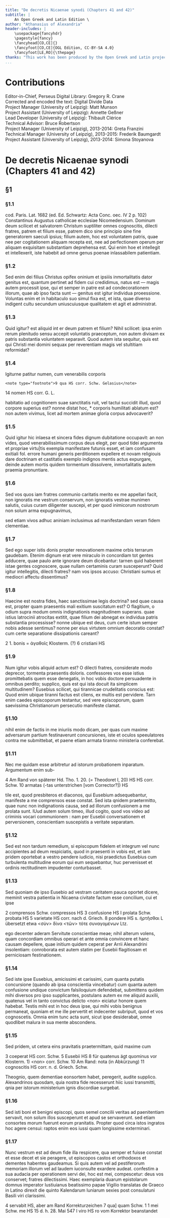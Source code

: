 ```yaml
---
title: "De decretis Nicaenae synodi (Chapters 41 and 42)"
subtitle: |
	An Open Greek and Latin Edition \ 
author: "Athanasius of Alexandria"
header-includes: | 
	\usepackage{fancyhdr}
	\pagestyle{fancy}
	\fancyhead[CO,CE]{}
	\fancyfoot[CO,CE]{OGL Edition, CC-BY-SA 4.0}
	\fancyfoot[LE,RO]{\thepage}
thanks: "This work has been produced by the Open Greek and Latin project through the help of volunteers. See contributions for details."
...
```


# Contributions  

Editor-in-Chief, Perseus Digital Library: Gregory R. Crane  
 Corrected and encoded the text: Digital Divide Data  
 Project Manager (University of Leipzig): Matt Munson  
 Project Assistant (University of Leipzig): Annette Geßner  
 Lead Developer (University of Leipzig): Thibault Clérice  
 Technical Advisor: Bruce Robertson  
 Project Manager (University of Leipzig), 2013-2014: Greta Franzini  
 Technical Manager (University of Leipzig), 2013-2015: Frederik Baumgardt  
 Project Assistant (University of Leipzig), 2013-2014: Simona Stoyanova  

# De decretis Nicaenae synodi (Chapters 41 and 42)  

## §1  

### §1.1  

<p>cod. Paris. Lat. 1682 (ed. Ed. Schwartz: Acta Conc. oec. IV 2 p. 102)
Constantinus Augustus catholicae ecclesiae Nicomedensium.
Dominum deum scilicet et salvatorem Christum suptiliter omnes cognoscitis,
dilecti fratres, patrem et filium esse, patrem dico sine principio sine fine 
<pb n="193"/>
generatorem saeculi ipsius; filium autem, hoc est voluntatem patris, quae nee
per cogitationem aliquam recepta est, nee ad perfectionem operum per aliquam
exquisitam substantiam deprehensa est. Qui enim hoe et intellegit et intellexerit,
iste habebit ad omne genus poenae inlassabilem patientiam. </p>  

### §1.2  

<p>Sed enim <lb n="2"/>
<lb n="5"/> dei filius Christus opifex oninium et ipsiiis inmortalitatis dator genitus est, quantum
pertinet ad fidem cui credidimus, natus est — magis autem processit ipse, qui
et semper in patre est ad condecorationem illorum, quae ab ipso facta sunt —
genitus est igitur individua proeessione. Voluntas enim et in habitaculo suo
simul fixa est, et ista, quae diverso indigent cultu secundum uniuscuiusque qualitatem
<lb n="10"/> et agit et administrat. </p>  

### §1.3  

<p>Quid igitur? est aliquid int er deum patrem et <lb n="3"/>
filium? Nihil scilicet: ipsa enim rerum plenitudo sensu accepit voluntatis praeceptum,
non autem divisam ex patris substantia voluntatem separavit. Quod
autem ista sequitur, quis est qui Christi mei domini sequax per reverentiam magis
vel stultitiam reformidat?</p>  

### §1.4  

<p>Igiturne patitur numen, cum venerabilis corporis <lb n="4"/>

    <note type="footnote">9 qua HS corr. Schw. Gelasius</note> 
<note type="footnote">14 nomen HS corr. G. L.</note>
<pb n="194"/>

habitatio ad cognitionem suae sanctitatis ruit, vel tactui succidit illud, quod
corpore superius est? nonne distat hoc, * corporis humilitati ablatum est? non
autem vivimus, licet ad mortem animae gloria corpus advocaverit?</p>  

### §1.5  

<p>Quid igitur hic inlaesa et sincera fides dignum dubitatione occupavit: an <lb n="5"/>
<lb n="5"/> non vides, quod venerabilissimum corpus deus elegit, per quod tidei argumenta
et propriae virtu|tis exempla manifestare futunis esset, et iam confusam exitiali fol.
errore humani generis perditionem expellere et novam religiouis dare doctrinam
et castitatis exemplo indignos mentis actus expurgare, deinde autem mortis quidem
tormentum dissolvere, inmortalitatis autem praemia pronuntiare.</p>  

### §1.6  

<p>Sed vos <lb n="6"/>
<lb n="10"/> quos iam fratres communio caritatis merito ex me appellari facit, non ignoratis
me vestrum conservum, non ignoratis vestrae munimen salutis, cuius curam diligenter
suscepi, et per quod inimicorum nostrorum non solum arma expugnavimus,

<pb n="195"/>

sed etiam vivos adhuc aniniam inclusimus ad manifestandam veram fidem clementiae.</p>  

### §1.7  

<p><lb n="7"/>Sed ego super istis donis propter renovationem maxime orbis terrarum
gaudebam. Etenim dignum erat vere miraculo in concordiam tot gentes adducere,
quae paulo ante ignorare deum dicebantur: tarnen quid haberent istae gentes
<lb n="5"/> cognoscere, quae nullam certaminis curam susceperunt? Quid igitur intellegitis,
            dilecti fratres? nam vos ipsos accuso: Christiani sumus et mediocri affectu dissentimus?</p>  

### §1.8  

<p><lb n="8"/>Haecine est nostra fides, haec sanctissimae legis doctrina? sed quae
causa est, propter quam praesentis mali exitium suscitatum est? O flagitium, ο
odium supra modum omnis indignationis magnitudinem superans. quae istius
<lb n="10"/> latrocinii atrocitas extitit, quae filium dei abnegat ex individua patris substantia
processisse? nonne ubique est deus, cum certe istum semper nobis adesse sentimus?
nonne per eius virtutem omnium decoratio constat? cum certe separatione
dissipationis careant?</p>
<note type="footnote">2 1. bonis = ἀγαθοῖς Klosterm. (?) 6 cristiani HS</note>  

### §1.9  

<p><pb n="196"/>Num igitur vobis aliquid actum est? O dilecti fratres, considerate modo <lb n="9"/>
deprecor, tormenta praesentis doloris. confessores vos esse istius promittebatis
quem esse denegatis, in hoc vobis doctore persuadente in omnibus perdito;
supplico, quis est qui ista docuit ita simplicem multitudinem? Eusebius scilicet,
<lb n="5"/> qui tirannicae crudelitatis conscius est: Quod enim ubique tiranni factus est
cliens, ex multis est pervidere. Tarn enim caedes episcoporum testantur, sed vere
episcoporum, quam saevissima Christianorum persecutio manifeste clamat.</p>  

### §1.10  

<p>nihil <lb n="10"/>
enim de factis in me iniuriis modo dicam, per quas <milestone unit="altpage1" n="fol.2v"/>  cum maxime adversarum 
partium festinaverunt concursiones, iste et oculos speeulatores contra me submittebat,
            <lb n="10"/> et paene etiam armata tiranno ministeria conferebat. </p>  

### §1.11  

<p>Nec me quidam <lb n="11"/>
esse arbitretur ad istorum probationem inparatum. Argumentum enim sub-

<note type="footnote">4 Am Rand von späterer Hd. Tho. 1. 20. (= Theodoret I, 20) HS
HS corr. Schw. 10 armatas (-tas unterstrichen [vom Corrector?]) HS</note>
<pb n="197"/>

tile est, quod presbiteros et diaconos, qui Eusebium adsequebantur, manifeste a
me comprensos esse constat. Sed ista qnidem praetermitto, quae nunc non indignationis
causa, sed ad illorum confusionem a me prolata sunt. lUud autem
solum timeo, illud cogito, quod vos video ad criminis vocari communionem : nam
<lb n="5"/> per Eusebii conversationem et perversionem, conscientiam suscepistis a veritate
            separatam. </p>  

### §1.12  

<p>Sed est non tardum remedium, si episcopum fidelem et integrum
vel nunc accipientes ad deum respiciatis, quod in praesenti in vobis est, et iam <lb n="12"/>
pridem oportebat a vestro pendere iudicio, nisi praedictus Eusebius cum turbulenta
multitudine eorum qui eum sequebantur, huc pervenisset et ordinis rectitudinem
            <lb n="10"/> impudenter conturbasset.</p>  

### §1.13  

<p>Sed quoniam de ipso Eusebio ad vestram caritatem pauca oportet dicere,
meminit vestra patientia in Nicaena civitate factum esse concilium, cui et ipse <lb n="13"/>
            
<note type="footnote">2 comprensos Schw. compressos HS 3 confusione HS Ι prolata Schw.
probata HS 5 varietate HS corr. nach d. Griech. 8 pondere HS s. ἠρτῆσθαι
L übersetzt etwa &lt;σὺν&gt; δίνα &lt;τῶν&gt; τότε συναγομένων Ltz.</note>
<pb n="198"/>

ego decenter aderam Servitute conscientiae meae; nihil alterum volens, quam
concordiam omnibus operari et ante omnia convincere et hanc causam depellere,
quae initium quidem ceperat per Arrii Alexandrini insolentiam: conroborata est
autem statim per Eusebii flagitiosam et perniciosam festinationem.  </p>  

### §1.14  

<p>Sed iste
<lb n="5"/> ipse Eusebius, amicissimi et carissimi, cum quanta putatis concursione (quando ab <lb n="14"/>
ipsa conscientia vincebatur) cum quanta autem confusione undique convictum
falsiloquium defendebat, submittens quidem mihi diversos pro ipso supplicantes,
postulans autem ex me aliquid auxilii, quatenus vel in tanto convictus delicto
&lt;non&gt; eiciatur honore quem habebat. Testis mihi est in hoc deus ipse, qui mihi
<lb n="10"/> vobis benignus permaneat, quoniam et me ille pervertit et indecenter subripuit,
quod et vos cognoscetis. Omnia enim tunc acta sunt, sicut ipse desiderabat,
omne quodlibet malura in sua mente abscondens.</p>  

### §1.15  

<p>Sed pridem, ut cetera eins pravitatis praetermittam, quid maxime cum
            
<note type="footnote">3 coeperat HS corr. Schw. 5 Eusebii HS 8 für quatenus ägt quominus
vor Klosterm. 1) &lt;non&gt; corr. Schw. 10 Am Rand: nota (in Abkürzung)
11 cognoscitis HS corr. n. d. Griech. Schw.</note>
<pb n="199"/>

Theognio, quem dementiae eonsortem habet, peregerit, audite supplico. Αlexandrinos
quosdam, quia nostra fide recesserunt hiic iussi transmitti, qnia per istorum
ministerium ignis discordiae surgebat. </p>  

### §1.16  

<p>Sed isti boni et benigni episcopi, quos <lb n="16"/>
semel concilii veritas ad paenitentiam servavit, non solum illos susceperunt et
<lb n="5"/> apud se servaverunt. sed etiam consortes morum fuerunt eorum pranitatis.
Propter quod circa istos ingratos hoc agere censui: raptos enim eos iussi quam
longissime exterminari. </p>  

### §1.17  

<p>Nunc vestrum est ad deum fide illa respicere, qua <lb n="17"/>
semper et fuisse constat et esse decet et sie peragere, ut episcopos castos et
orthodoxos et dementes habentes gaudeamus. Si quis autem vel ad pestiferorum
<lb n="10"/> memoriam illorum vel ad laudem iuconsulte exardere audeat. confestim a sua
audacia per operationem servi dei, hoc est mei, compescetur: deus vos conservet;
fratres dilectissimi. 
Haec exemplaria duarum epistolarum domnus imperator lustiuianus beatissimo
papae Vigilio translatas de Graeco in Latino direxit die quinto Kalendarum
<lb n="15"/> luniarum sexies post consulatuni Basili viri clarissimi.</p>
<note type="footnote">4 servabit HS, aber am Rand Korrekturzeichen 7 qua] quam Schw. 1 1 mei
Schw. me HS 15 d. h. 28. Mai 547 Ι viro HS ro vom Korrektor beanstandet</note>  

